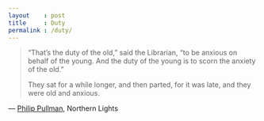 ```yaml
---
layout    : post
title     : Duty
permalink : /duty/
---
```


> “That’s the duty of the old,” said the Librarian, “to be anxious on behalf of
> the young. And the duty of the young is to scorn the anxiety of the old.”
> 
> They sat for a while longer, and then parted, for it was late, and they were
> old and anxious.

&mdash; [Philip Pullman](http://www.philip-pullman.com/), Northern Lights
